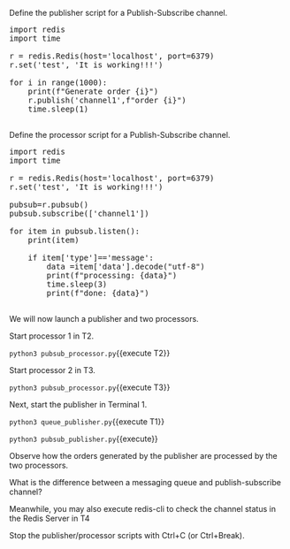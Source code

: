 

Define the publisher script for a Publish-Subscribe channel.

<pre class="file" data-filename="pubsub_publisher.py" data-target="replace">
import redis
import time

r = redis.Redis(host='localhost', port=6379)
r.set('test', 'It is working!!!')

for i in range(1000):
    print(f"Generate order {i}")
    r.publish('channel1',f"order {i}")
    time.sleep(1)

</pre>

Define the processor script for a Publish-Subscribe channel.

<pre class="file" data-filename="pubsub_processor.py" data-target="replace">
import redis
import time

r = redis.Redis(host='localhost', port=6379)
r.set('test', 'It is working!!!')

pubsub=r.pubsub()
pubsub.subscribe(['channel1'])

for item in pubsub.listen():
    print(item)
    
    if item['type']=='message':
        data =item['data'].decode("utf-8") 
        print(f"processing: {data}")
        time.sleep(3)
        print(f"done: {data}")
  
</pre>


We will now launch a publisher and two processors.



Start processor 1 in T2.

`python3 pubsub_processor.py`{{execute T2}}

Start processor 2 in T3.

`python3 pubsub_processor.py`{{execute T3}}


Next, start the publisher in Terminal 1.

`python3 queue_publisher.py`{{execute T1}}


`python3 pubsub_publisher.py`{{execute}}


Observe how the orders generated by the publisher are processed by the two processors.

What is the difference between a messaging queue and publish-subscribe channel?


Meanwhile, you may also execute redis-cli to check the channel status in the Redis Server in T4



Stop the publisher/processor scripts with Ctrl+C (or Ctrl+Break).

